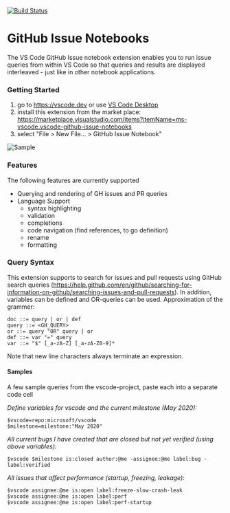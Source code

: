 [![Build Status](https://dev.azure.com/jrieken/vscode-github-issue-notebooks/_apis/build/status/microsoft.vscode-github-issue-notebooks?branchName=main)](https://dev.azure.com/jrieken/vscode-github-issue-notebooks/_build/latest?definitionId=1&branchName=main)

# GitHub Issue Notebooks

The VS Code GitHub Issue notebook extension enables you to run issue queries from within VS Code so that queries and results are displayed interleaved - just like in other notebook applications. 

### Getting Started

1. go to https://vscode.dev or use [VS Code Desktop](https://code.visualstudio.com/Download)
1. install this extension from the market place: https://marketplace.visualstudio.com/items?itemName=ms-vscode.vscode-github-issue-notebooks
1. select "File > New File... > GitHub Issue Notebook"

![Sample](https://raw.githubusercontent.com/microsoft/vscode-github-issue-notebooks/main/sample.png)

### Features

The following features are currently supported

* Querying and rendering of GH issues and PR queries
* Language Support
  * syntax highlighting
  * validation
  * completions
  * code navigation (find references, to go definition)
  * rename
  * formatting

### Query Syntax

This extension supports to search for issues and pull requests using GitHub search queries (https://help.github.com/en/github/searching-for-information-on-github/searching-issues-and-pull-requests). In addition, variables can be defined and OR-queries can be used. Approximation of the grammer:

```
doc ::= query | or | def
query ::= <GH_QUERY>
or ::= query "OR" query | or
def ::= var "=" query
var ::= "$" [_a-zA-Z] [_a-zA-Z0-9]*
```

Note that new line characters always terminate an expression. 

#### Samples

A few sample queries from the vscode-project, paste each into a separate code cell

_Define variables for vscode and the current milestone (May 2020):_

```
$vscode=repo:microsoft/vscode 
$milestone=milestone:"May 2020"
```

_All current bugs I have created that are closed but not yet verified (using above variables):_

```
$vscode $milestone is:closed author:@me -assignee:@me label:bug -label:verified
```

_All issues that affect performance (startup, freezing, leakage):_

```
$vscode assignee:@me is:open label:freeze-slow-crash-leak
$vscode assignee:@me is:open label:perf
$vscode assignee:@me is:open label:perf-startup
```
